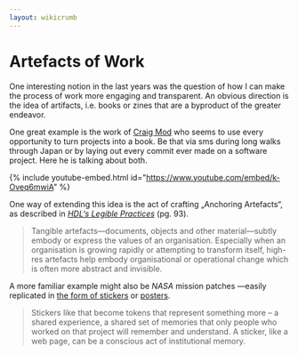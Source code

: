 ```yaml
---
layout: wikicrumb 
---
```

# Artefacts of Work

One interesting notion in the last years was the question of how I can make the process of work more engaging and transparent. An obvious direction is the idea of artifacts, i.e. books or zines that are a byproduct of the greater endeavor.

One great example is the work of [Craig Mod][1] who seems to use every opportunity to turn projects into a book. Be that via sms during long walks through Japan or by laying out every commit ever made on a software project. Here he is talking about both.

{% include youtube-embed.html id="https://www.youtube.com/embed/k-Oveq6mwiA" %}

One way of extending this idea is the act of crafting „Anchoring Artefacts“, as described in _[HDL‘s Legible Practices][2]_ (pg. 93).

> Tangible artefacts—documents, objects and other material—subtly embody or express the values of an organisation. Especially when an organisation is growing rapidly or attempting to transform itself, high-res artefacts help embody organisational or operational change which is often more abstract and invisible.

A more familiar example might also be _NASA_ mission patches —easily replicated in [the form of stickers][3] or [posters][4].

> Stickers like that become tokens that represent something more – a shared experience, a shared set of memories that only people who worked on that project will remember and understand. A sticker, like a web page, can be a conscious act of institutional memory.

[1]:	https://twitter.com/craigmod
[2]:	http://helsinkidesignlab.org/pages/legible-practises.html
[3]:	https://gilest.org/2017/stickers/
[4]:	https://gilest.org/2018/posters/